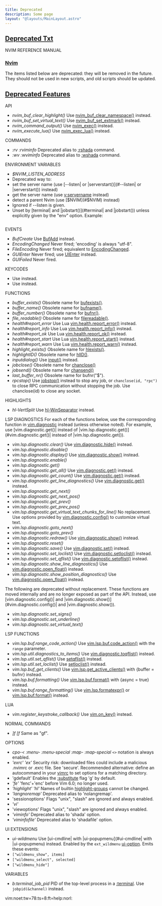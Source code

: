 ```yaml
---
title: Deprecated
description: Some page
layout: "@layouts/MainLayout.astro"
---
```



## <a id="Nvim" class="section-title" href="#Nvim"> Deprecated Txt</a> 

NVIM REFERENCE MANUAL


### <a id="deprecated" class="section-title" href="#deprecated">Nvim</a>

The items listed below are deprecated: they will be removed in the future.
They should not be used in new scripts, and old scripts should be updated.


## <a id="" class="section-title" href="#">Deprecated Features</a> 

API
- *nvim_buf_clear_highlight()*	Use [nvim_buf_clear_namespace()](#nvim_buf_clear_namespace()) instead.
- *nvim_buf_set_virtual_text()*	Use [nvim_buf_set_extmark()](#nvim_buf_set_extmark()) instead.
- *nvim_command_output()*	Use [nvim_exec()](#nvim_exec()) instead.
- *nvim_execute_lua()*		Use [nvim_exec_lua()](#nvim_exec_lua()) instead.

COMMANDS
- *:rv* *:rviminfo*		Deprecated alias to [:rshada](#:rshada) command.
- *:wv* *:wviminfo*		Deprecated alias to [:wshada](#:wshada) command.

ENVIRONMENT VARIABLES
- *$NVIM_LISTEN_ADDRESS*
- Deprecated way to:
- set the server name (use [--listen| or |serverstart()](#--listen| or |serverstart()) instead)
- get the server name (use [v:servername](#v:servername) instead)
- detect a parent Nvim (use [$NVIM](#$NVIM) instead)
- Ignored if --listen is given.
- Unset by [terminal| and |jobstart()](#terminal| and |jobstart()) unless explicitly given by the "env"
option. Example: 
```	call jobstart(['foo'], { 'env': { 'NVIM_LISTEN_ADDRESS': v:servername  } })
```


EVENTS
- *BufCreate*		Use [BufAdd](#BufAdd) instead.
- *EncodingChanged*	Never fired; 'encoding' is always "utf-8".
- *FileEncoding*	Never fired; equivalent to [EncodingChanged](#EncodingChanged).
- *GUIEnter*		Never fired; use [UIEnter](#UIEnter) instead.
- *GUIFailed*		Never fired.

KEYCODES
- *<MouseDown>*		Use <ScrollWheelUp> instead.
- *<MouseUp>*		Use <ScrollWheelDown> instead.

FUNCTIONS
- *buffer_exists()*	Obsolete name for [bufexists()](#bufexists()).
- *buffer_name()*	Obsolete name for [bufname()](#bufname()).
- *buffer_number()*	Obsolete name for [bufnr()](#bufnr()).
- *file_readable()*	Obsolete name for [filereadable()](#filereadable()).
- *health#report_error*	Use Lua [vim.health.report_error()](#vim.health.report_error()) instead.
- *health#report_info*	Use Lua [vim.health.report_info()](#vim.health.report_info()) instead.
- *health#report_ok*	Use Lua [vim.health.report_ok()](#vim.health.report_ok()) instead.
- *health#report_start*	Use Lua [vim.health.report_start()](#vim.health.report_start()) instead.
- *health#report_warn*	Use Lua [vim.health.report_warn()](#vim.health.report_warn()) instead.
- *highlight_exists()*	Obsolete name for [hlexists()](#hlexists()).
- *highlightID()*	Obsolete name for [hlID()](#hlID()).
- *inputdialog()*	Use [input()](#input()) instead.
- *jobclose()*		Obsolete name for [chanclose()](#chanclose())
- *jobsend()*		Obsolete name for [chansend()](#chansend())
- *last_buffer_nr()*	Obsolete name for bufnr("$").
- *rpcstop()*		Use [jobstop()](#jobstop()) instead to stop any job, or
`chanclose(id, "rpc")` to close RPC communication
without stopping the job. Use chanclose(id) to close
any socket.

HIGHLIGHTS
- *hl-VertSplit*	Use [hl-WinSeparator](#hl-WinSeparator) instead.

LSP DIAGNOSTICS
For each of the functions below, use the corresponding function in
[vim.diagnostic](#vim.diagnostic) instead (unless otherwise noted). For example, use
[vim.diagnostic.get()| instead of |vim.lsp.diagnostic.get()](#vim.diagnostic.get()| instead of |vim.lsp.diagnostic.get()).

- *vim.lsp.diagnostic.clear()*		Use [vim.diagnostic.hide()](#vim.diagnostic.hide()) instead.
- *vim.lsp.diagnostic.disable()*
- *vim.lsp.diagnostic.display()*	Use [vim.diagnostic.show()](#vim.diagnostic.show()) instead.
- *vim.lsp.diagnostic.enable()*
- *vim.lsp.diagnostic.get()*
- *vim.lsp.diagnostic.get_all()*	Use [vim.diagnostic.get()](#vim.diagnostic.get()) instead.
- *vim.lsp.diagnostic.get_count()*	Use [vim.diagnostic.get()](#vim.diagnostic.get()) instead.
- *vim.lsp.diagnostic.get_line_diagnostics()* Use [vim.diagnostic.get()](#vim.diagnostic.get()) instead.
- *vim.lsp.diagnostic.get_next()*
- *vim.lsp.diagnostic.get_next_pos()*
- *vim.lsp.diagnostic.get_prev()*
- *vim.lsp.diagnostic.get_prev_pos()*
- *vim.lsp.diagnostic.get_virtual_text_chunks_for_line()* No replacement. Use
options provided by [vim.diagnostic.config()](#vim.diagnostic.config()) to customize virtual text.
- *vim.lsp.diagnostic.goto_next()*
- *vim.lsp.diagnostic.goto_prev()*
- *vim.lsp.diagnostic.redraw()*		Use [vim.diagnostic.show()](#vim.diagnostic.show()) instead.
- *vim.lsp.diagnostic.reset()*
- *vim.lsp.diagnostic.save()*		Use [vim.diagnostic.set()](#vim.diagnostic.set()) instead.
- *vim.lsp.diagnostic.set_loclist()*	Use [vim.diagnostic.setloclist()](#vim.diagnostic.setloclist()) instead.
- *vim.lsp.diagnostic.set_qflist()*	Use [vim.diagnostic.setqflist()](#vim.diagnostic.setqflist()) instead.
- *vim.lsp.diagnostic.show_line_diagnostics()* Use [vim.diagnostic.open_float()](#vim.diagnostic.open_float()) instead.
- *vim.lsp.diagnostic.show_position_diagnostics()* Use [vim.diagnostic.open_float()](#vim.diagnostic.open_float()) instead.

The following are deprecated without replacement. These functions are moved
internally and are no longer exposed as part of the API. Instead, use
[vim.diagnostic.config()| and |vim.diagnostic.show()](#vim.diagnostic.config()| and |vim.diagnostic.show()).

- *vim.lsp.diagnostic.set_signs()*
- *vim.lsp.diagnostic.set_underline()*
- *vim.lsp.diagnostic.set_virtual_text()*

LSP FUNCTIONS
- *vim.lsp.buf.range_code_action()*	Use [vim.lsp.buf.code_action()](#vim.lsp.buf.code_action()) with
the `range` parameter.
- *vim.lsp.util.diagnostics_to_items()*	Use [vim.diagnostic.toqflist()](#vim.diagnostic.toqflist()) instead.
- *vim.lsp.util.set_qflist()*		Use [setqflist()](#setqflist()) instead.
- *vim.lsp.util.set_loclist()*		Use [setloclist()](#setloclist()) instead.
- *vim.lsp.buf_get_clients()*		Use [vim.lsp.get_active_clients()](#vim.lsp.get_active_clients()) with
{buffer = bufnr} instead.
- *vim.lsp.buf.formatting()*		Use [vim.lsp.buf.format()](#vim.lsp.buf.format()) with
{async = true} instead.
- *vim.lsp.buf.range_formatting()*	Use [vim.lsp.formatexpr()](#vim.lsp.formatexpr())
or [vim.lsp.buf.format()](#vim.lsp.buf.format()) instead.

LUA
- *vim.register_keystroke_callback()* 	Use [vim.on_key()](#vim.on_key()) instead.

NORMAL COMMANDS
- *]f* *[f*		Same as "gf".

OPTIONS
- *cpo-<* *:menu-<special>* *:menu-special* *:map-<special>* *:map-special*
`<>` notation is always enabled.
- *'exrc'* *'ex'*	Security risk: downloaded files could include
a malicious .nvimrc or .exrc file. See 'secure'.
Recommended alternative: define an autocommand in your
[vimrc](#vimrc) to set options for a matching directory.
- 'gdefault'		Enables the [:substitute](#:substitute) flag 'g' by default.
- *'fe'*		'fenc'+'enc' before Vim 6.0; no longer used.
- *'highlight'* *'hl'*	Names of builtin [highlight-groups](#highlight-groups) cannot be changed.
- *'langnoremap'*	Deprecated alias to 'nolangremap'.
- 'sessionoptions'	Flags "unix", "slash" are ignored and always enabled.
- *'vi'*
- 'viewoptions'		Flags "unix", "slash" are ignored and always enabled.
- *'viminfo'*		Deprecated alias to 'shada' option.
- *'viminfofile'*	Deprecated alias to 'shadafile' option.

UI EXTENSIONS
- *ui-wildmenu*		Use [ui-cmdline| with |ui-popupmenu](#ui-cmdline| with |ui-popupmenu) instead. Enabled
by the `ext_wildmenu` [ui-option](#ui-option). Emits these events:
- `["wildmenu_show", items]`
- `["wildmenu_select", selected]`
- `["wildmenu_hide"]`

VARIABLES
- *b:terminal_job_pid*	PID of the top-level process in a [:terminal](#:terminal).
Use `jobpid(&channel)` instead.


vim:noet:tw=78:ts=8:ft=help:norl:

